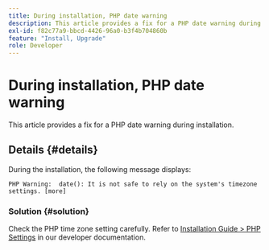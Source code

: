 ```yaml
---
title: During installation, PHP date warning
description: This article provides a fix for a PHP date warning during installation.
exl-id: f82c77a9-bbcd-4426-96a0-b3f4b704860b
feature: "Install, Upgrade"
role: Developer
---
```

# During installation, PHP date warning

This article provides a fix for a PHP date warning during installation.

## Details {#details}

During the installation, the following message displays:

```text
PHP Warning:  date(): It is not safe to rely on the system's timezone settings. [more]
```

### Solution {#solution}

Check the PHP time zone setting carefully. Refer to [Installation Guide > PHP Settings](https://devdocs.magento.com/guides/v2.3/install-gde/prereq/php-settings.html) in our developer documentation.
